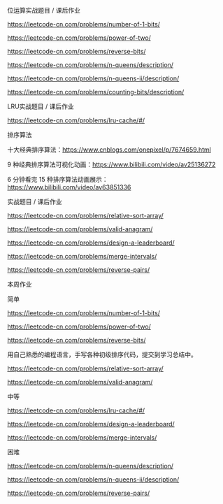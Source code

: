 
位运算实战题目 / 课后作业

https://leetcode-cn.com/problems/number-of-1-bits/

https://leetcode-cn.com/problems/power-of-two/

https://leetcode-cn.com/problems/reverse-bits/

https://leetcode-cn.com/problems/n-queens/description/

https://leetcode-cn.com/problems/n-queens-ii/description/

https://leetcode-cn.com/problems/counting-bits/description/

LRU实战题目 / 课后作业

https://leetcode-cn.com/problems/lru-cache/#/

排序算法

十大经典排序算法：https://www.cnblogs.com/onepixel/p/7674659.html

9 种经典排序算法可视化动画：https://www.bilibili.com/video/av25136272

6 分钟看完 15 种排序算法动画展示：https://www.bilibili.com/video/av63851336

实战题目 / 课后作业

https://leetcode-cn.com/problems/relative-sort-array/

https://leetcode-cn.com/problems/valid-anagram/

https://leetcode-cn.com/problems/design-a-leaderboard/

https://leetcode-cn.com/problems/merge-intervals/

https://leetcode-cn.com/problems/reverse-pairs/

本周作业

简单


https://leetcode-cn.com/problems/number-of-1-bits/

https://leetcode-cn.com/problems/power-of-two/

https://leetcode-cn.com/problems/reverse-bits/

用自己熟悉的编程语言，手写各种初级排序代码，提交到学习总结中。

https://leetcode-cn.com/problems/relative-sort-array/

https://leetcode-cn.com/problems/valid-anagram/

中等

https://leetcode-cn.com/problems/lru-cache/#/

https://leetcode-cn.com/problems/design-a-leaderboard/

https://leetcode-cn.com/problems/merge-intervals/

困难

https://leetcode-cn.com/problems/n-queens/description/

https://leetcode-cn.com/problems/n-queens-ii/description/

https://leetcode-cn.com/problems/reverse-pairs/